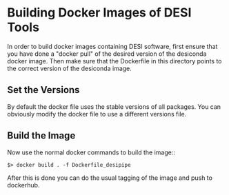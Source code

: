 # Building Docker Images of DESI Tools

In order to build docker images containing DESI software, first ensure
that you have done a "docker pull" of the desired version of the desiconda
docker image.  Then make sure that the Dockerfile in this directory points
to the correct version of the desiconda image.


## Set the Versions

By default the docker file uses the stable versions of all packages.  You
can obviously modify the docker file to use a different versions file.


## Build the Image

Now use the normal docker commands to build the image::

    $> docker build . -f Dockerfile_desipipe

After this is done you can do the usual tagging of the image and push to 
dockerhub.

